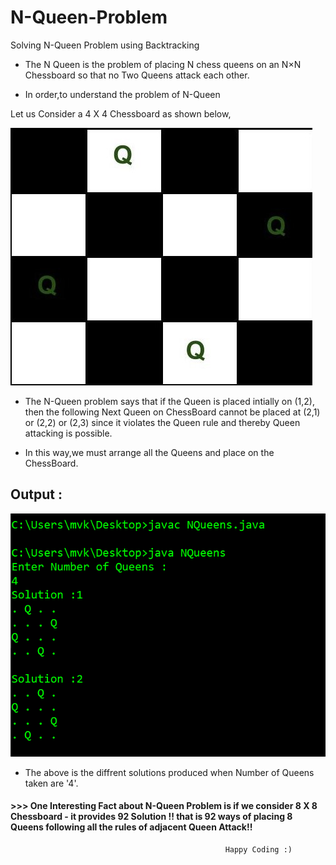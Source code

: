 # N-Queen-Problem

Solving N-Queen Problem using Backtracking

* The N Queen is the problem of placing N chess queens on an N×N Chessboard so that no Two Queens attack each other.

* In order,to understand the problem of N-Queen 

Let us Consider a 4 X 4 Chessboard as shown below,

   ![](Example_Queen_Problem.jpg)


* The N-Queen problem says that if the Queen is placed intially on (1,2), then the following Next Queen on ChessBoard cannot be placed at (2,1) or (2,2) or (2,3) since it violates the Queen rule and thereby Queen attacking is possible.

* In this way,we must arrange all the Queens and place on the ChessBoard.

## Output :

   ![](Output_NQueens.png)

- The above is the diffrent solutions produced when Number of Queens taken are '4'.

#### >>> One Interesting Fact about N-Queen Problem is if we consider 8 X 8 Chessboard - it provides 92 Solution !! that is 92 ways of placing 8 Queens following all the rules of adjacent Queen Attack!!


                                                    Happy Coding :)

